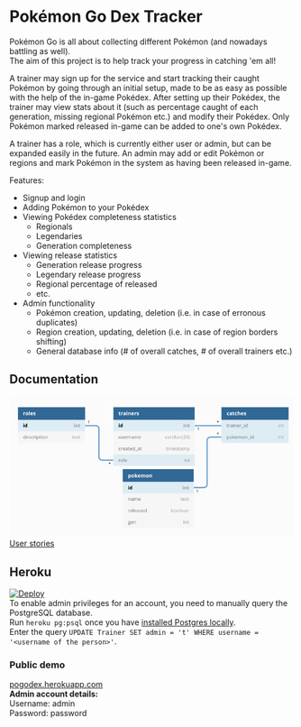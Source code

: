 # Pokémon Go Dex Tracker
Pokémon Go is all about collecting different Pokémon (and nowadays battling as well).  
The aim of this project is to help track your progress in catching 'em all!

A trainer may sign up for the service and start tracking their caught Pokémon by going through an initial setup, made to be as easy as possible with the help of the in-game Pokédex. After setting up their Pokédex, the trainer may view stats about it (such as percentage caught of each generation, missing regional Pokémon etc.) and modify their Pokédex. Only Pokémon marked released in-game can be added to one's own Pokédex.

A trainer has a role, which is currently either user or admin, but can be expanded easily in the future. An admin may add or edit Pokémon or regions and mark Pokémon in the system as having been released in-game.

Features:
* Signup and login
* Adding Pokémon to your Pokédex
* Viewing Pokédex completeness statistics
  + Regionals
  + Legendaries
  + Generation completeness
* Viewing release statistics
  + Generation release progress
  + Legendary release progress
  + Regional percentage of released
  + etc.
* Admin functionality
  + Pokémon creation, updating, deletion (i.e. in case of erronous duplicates)
  + Region creation, updating, deletion (i.e. in case of region borders shifting)
  + General database info (# of overall catches, # of overall trainers etc.)

## Documentation
![Database diagram](https://github.com/ConcernedHobbit/pogo-dex/raw/master/documentation/db.png)  
[User stories](https://github.com/ConcernedHobbit/pogo-dex/blob/master/documentation/stories.md)

## Heroku
[![Deploy](https://www.herokucdn.com/deploy/button.svg)](https://heroku.com/deploy)  
To enable admin privileges for an account, you need to manually query the PostgreSQL database.  
Run `heroku pg:psql` once you have [installed Postgres locally](https://devcenter.heroku.com/articles/heroku-postgresql#local-setup).  
Enter the query `UPDATE Trainer SET admin = 't' WHERE username = '<username of the person>'`. 
### Public demo 
[pogodex.herokuapp.com](http://pogodex.herokuapp.com)  
**Admin account details:**  
Username: admin  
Password: password
